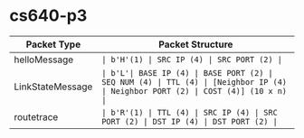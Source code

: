 # cs640-p3

| Packet Type | Packet Structure |
|---|---|
| helloMessage | `\| b'H'(1) \| SRC IP (4) \| SRC PORT (2) \|` |
| LinkStateMessage | `\| b'L'\| BASE IP (4) \| BASE PORT (2) \| SEQ NUM (4) \| TTL (4) \| [Neighbor IP (4) \| Neighbor PORT (2) \| COST (4)] (10 x n) \|` |
| routetrace | `\| b'R'(1) \| TTL (4) \| SRC IP (4) \| SRC PORT (2) \| DST IP (4) \| DST PORT (2) \|` |
